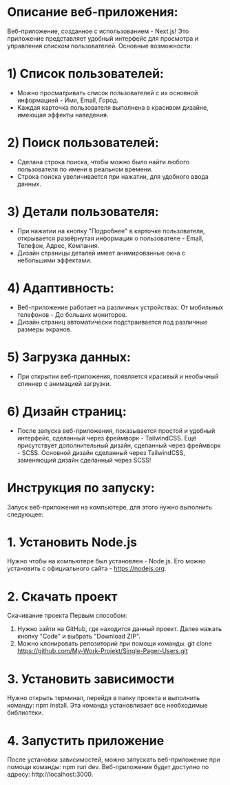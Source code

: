 
# Описание веб-приложения:

Веб-приложение, созданное с использованием - Next.js! Это приложение представляет удобный интерфейс для просмотра и управления списком пользователей.
Основные возможности:

# 1) Список пользователей:
   + Можно просматривать список пользователей с их основной информацией - Имя, Email, Город.
   + Каждая карточка пользователя выполнена в красивом дизайне, имеющая эффекты наведения.

# 2) Поиск пользователей:
   + Сделана строка поиска, чтобы можно было найти любого пользователя по имени в реальном времени.
   + Строка поиска увеличивается при нажатии, для удобного ввода данных.

# 3) Детали пользователя:
   + При нажатии на кнопку "Подробнее" в карточке пользователя, открывается развёрнутая информация о пользователе - Email, Телефон, Адрес, Компания.
   + Дизайн страницы деталей имеет анимированные окна с небольшими эффектами.

# 4) Адаптивность:
   + Веб-приложение работает на различных устройствах: От мобильных телефонов - До больших мониторов.
   + Дизайн страниц автоматически подстраивается под различные размеры экранов.

# 5) Загрузка данных:
   + При открытии веб-приложения, появляется красивый и необычный спиннер с анимацией загрузки.

# 6) Дизайн страниц:
   + После запуска веб-приложения, показывается простой и удобный интерфейс, сделанный через фреймворк - TailwindCSS. Ещё присутствует дополнительный дизайн, сделанный через фреймворк - SCSS. Основной дизайн сделанный через TailwindCSS, заменяющий дизайн сделанный через SCSS!


# Инструкция по запуску:

Запуск веб-приложения на компьютере, для этого нужно выполнить следующее:

# 1. Установить Node.js
Нужно чтобы на компьютере был установлен - Node.js. Его можно установить с официального сайта - https://nodejs.org.

# 2. Скачать проект
Скачивание проекта Первым способом:
  1) Нужно зайти на GitHub, где находится данный проект. Далее нажать кнопку "Code" и выбрать "Download ZIP".
  2) Можно клонировать репозиторий при помощи команды: git clone https://github.com/My-Work-Projekt/Single-Pager-Users.git

# 3. Установить зависимости
Нужно открыть терминал, перейдя в папку проекта и выполнить команду: npm install. 
Эта команда установливает все необходимые библиотеки.

# 4. Запустить приложение
После установки зависимостей, можно запускать веб-приложение при помощи команды: npm run dev. 
Веб-приложение будет доступно по адресу: http://localhost:3000.
